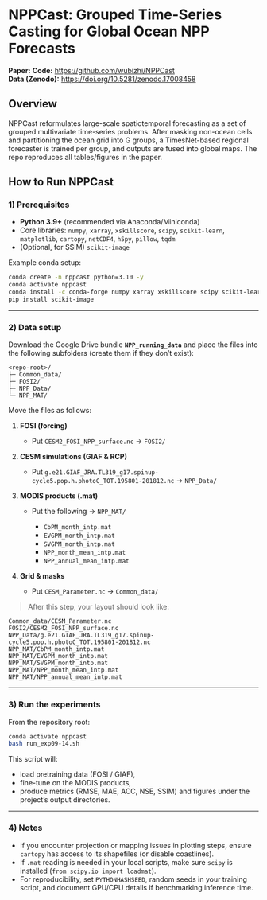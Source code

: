 # NPPCast: Grouped Time-Series Casting for Global Ocean NPP Forecasts

**Paper:** 
**Code:** https://github.com/wubizhi/NPPCast  
**Data (Zenodo):** https://doi.org/10.5281/zenodo.17008458

## Overview
NPPCast reformulates large-scale spatiotemporal forecasting as a set of grouped multivariate time-series problems. After masking non-ocean cells and partitioning the ocean grid into G groups, a TimesNet-based regional forecaster is trained per group, and outputs are fused into global maps. The repo reproduces all tables/figures in the paper.


## How to Run **NPPCast**

### 1) Prerequisites

* **Python 3.9+** (recommended via Anaconda/Miniconda)
* Core libraries: `numpy`, `xarray`, `xskillscore`, `scipy`, `scikit-learn`, `matplotlib`, `cartopy`, `netCDF4`, `h5py`, `pillow`, `tqdm`
* (Optional, for SSIM) `scikit-image`

Example conda setup:

```bash
conda create -n nppcast python=3.10 -y
conda activate nppcast
conda install -c conda-forge numpy xarray xskillscore scipy scikit-learn matplotlib cartopy netcdf4 h5py pillow tqdm -y
pip install scikit-image
```

---

### 2) Data setup

Download the Google Drive bundle **`NPP_running_data`** and place the files into the following subfolders (create them if they don’t exist):

```
<repo-root>/
├─ Common_data/
├─ FOSI2/
├─ NPP_Data/
└─ NPP_MAT/
```

Move the files as follows:

1. **FOSI (forcing)**

   * Put `CESM2_FOSI_NPP_surface.nc` → `FOSI2/`

2. **CESM simulations (GIAF & RCP)**

   * Put `g.e21.GIAF_JRA.TL319_g17.spinup-cycle5.pop.h.photoC_TOT.195801-201812.nc` → `NPP_Data/`

3. **MODIS products (.mat)**

   * Put the following → `NPP_MAT/`

     * `CbPM_month_intp.mat`
     * `EVGPM_month_intp.mat`
     * `SVGPM_month_intp.mat`
     * `NPP_month_mean_intp.mat`
     * `NPP_annual_mean_intp.mat`

4. **Grid & masks**

   * Put `CESM_Parameter.nc` → `Common_data/`

> After this step, your layout should look like:

```
Common_data/CESM_Parameter.nc
FOSI2/CESM2_FOSI_NPP_surface.nc
NPP_Data/g.e21.GIAF_JRA.TL319_g17.spinup-cycle5.pop.h.photoC_TOT.195801-201812.nc
NPP_MAT/CbPM_month_intp.mat
NPP_MAT/EVGPM_month_intp.mat
NPP_MAT/SVGPM_month_intp.mat
NPP_MAT/NPP_month_mean_intp.mat
NPP_MAT/NPP_annual_mean_intp.mat
```

---

### 3) Run the experiments

From the repository root:

```bash
conda activate nppcast
bash run_exp09-14.sh
```

This script will:

* load pretraining data (FOSI / GIAF),
* fine-tune on the MODIS products,
* produce metrics (RMSE, MAE, ACC, NSE, SSIM) and figures under the project’s output directories.

---

### 4) Notes

* If you encounter projection or mapping issues in plotting steps, ensure `cartopy` has access to its shapefiles (or disable coastlines).
* If `.mat` reading is needed in your local scripts, make sure `scipy` is installed (`from scipy.io import loadmat`).
* For reproducibility, set `PYTHONHASHSEED`, random seeds in your training script, and document GPU/CPU details if benchmarking inference time.

